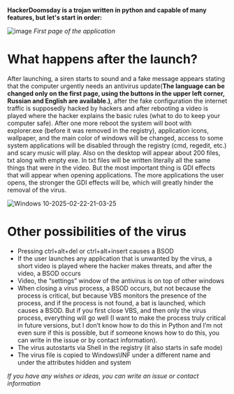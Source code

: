 **HackerDoomsday is a trojan written in python and capable of many features, but let's start in order:**

![image](https://github.com/user-attachments/assets/f70b3456-6d21-46d1-ad92-de26f7794313)
*First page of the application*

# What happens after the launch?

After launching, a siren starts to sound and a fake message appears stating that the computer urgently needs an antivirus update(**The language can be changed only on the first page, using the buttons in the upper left corner, Russian and English are available.)**, after the fake configuration the internet traffic is supposedly hacked by hackers and after rebooting a video is played where the hacker explains the basic rules (what to do to keep your computer safe). After one more reboot the system will boot with explorer.exe (before it was removed in the registry), application icons, wallpaper, and the main color of windows will be changed, access to some system applications will be disabled through the registry (cmd, regedit, etc.) and scary music will play. Also on the desktop will appear about 200 files, txt along with empty exe. In txt files will be written literally all the same things that were in the video. But the most important thing is GDI effects that will appear when opening applications. The more applications the user opens, the stronger the GDI effects will be, which will greatly hinder the removal of the virus. 

![Windows 10-2025-02-22-21-03-25](https://github.com/user-attachments/assets/59f01a29-6b12-4ba5-9fc7-d63d25fa6fb8)

# Other possibilities of the virus
- Pressing ctrl+alt+del or ctrl+alt+insert causes a BSOD
- If the user launches any application that is unwanted by the virus, a short video is played where the hacker makes threats, and after the video, a BSOD occurs
- Video, the “settings” window of the antivirus is on top of other windows
- When closing a virus process, a BSOD occurs, but not because the process is critical, but because VBS monitors the presence of the process, and if the process is not found, a bat is launched, which causes a BSOD. But if you first close VBS, and then only the virus process, everything will go well (I want to make the process truly critical in future versions, but I don’t know how to do this in Python and I’m not even sure if this is possible, but if someone knows how to do this, you can write in the issue or by contact information).
- The virus autostarts via Shell in the registry (it also starts in safe mode)
- The virus file is copied to Windows\INF under a different name and under the attributes hidden and system

*If you have any wishes or ideas, you can write an issue or contact information* 
